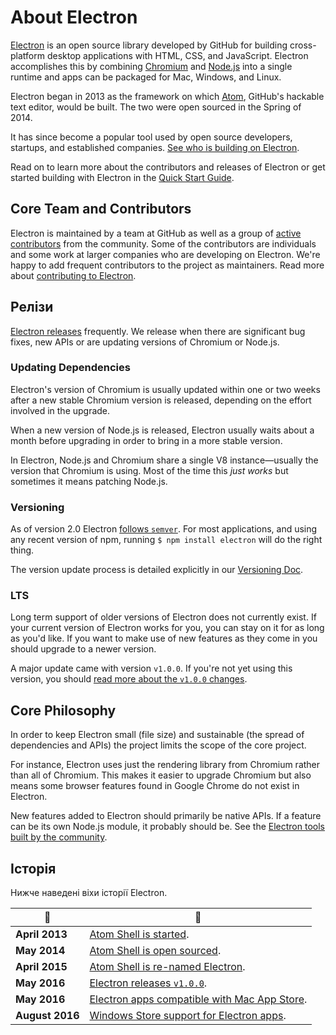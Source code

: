 # About Electron

[Electron](https://electronjs.org) is an open source library developed by GitHub for building cross-platform desktop applications with HTML, CSS, and JavaScript. Electron accomplishes this by combining [Chromium](https://www.chromium.org/Home) and [Node.js](https://nodejs.org) into a single runtime and apps can be packaged for Mac, Windows, and Linux.

Electron began in 2013 as the framework on which [Atom](https://atom.io), GitHub's hackable text editor, would be built. The two were open sourced in the Spring of 2014.

It has since become a popular tool used by open source developers, startups, and established companies. [See who is building on Electron](https://electronjs.org/apps).

Read on to learn more about the contributors and releases of Electron or get started building with Electron in the [Quick Start Guide](quick-start.md).

## Core Team and Contributors

Electron is maintained by a team at GitHub as well as a group of [active contributors](https://github.com/electron/electron/graphs/contributors) from the community. Some of the contributors are individuals and some work at larger companies who are developing on Electron. We're happy to add frequent contributors to the project as maintainers. Read more about [contributing to Electron](https://github.com/electron/electron/blob/master/CONTRIBUTING.md).

## Релізи

[Electron releases](https://github.com/electron/electron/releases) frequently. We release when there are significant bug fixes, new APIs or are updating versions of Chromium or Node.js.

### Updating Dependencies

Electron's version of Chromium is usually updated within one or two weeks after a new stable Chromium version is released, depending on the effort involved in the upgrade.

When a new version of Node.js is released, Electron usually waits about a month before upgrading in order to bring in a more stable version.

In Electron, Node.js and Chromium share a single V8 instance—usually the version that Chromium is using. Most of the time this *just works* but sometimes it means patching Node.js.

### Versioning

As of version 2.0 Electron [follows `semver`](http://semver.org). For most applications, and using any recent version of npm, running `$ npm install electron` will do the right thing.

The version update process is detailed explicitly in our [Versioning Doc](electron-versioning.md).

### LTS

Long term support of older versions of Electron does not currently exist. If your current version of Electron works for you, you can stay on it for as long as you'd like. If you want to make use of new features as they come in you should upgrade to a newer version.

A major update came with version `v1.0.0`. If you're not yet using this version, you should [read more about the `v1.0.0` changes](https://electronjs.org/blog/electron-1-0).

## Core Philosophy

In order to keep Electron small (file size) and sustainable (the spread of dependencies and APIs) the project limits the scope of the core project.

For instance, Electron uses just the rendering library from Chromium rather than all of Chromium. This makes it easier to upgrade Chromium but also means some browser features found in Google Chrome do not exist in Electron.

New features added to Electron should primarily be native APIs. If a feature can be its own Node.js module, it probably should be. See the [Electron tools built by the community](https://electronjs.org/community).

## Історія

Нижче наведені віхи історії Electron.

| :calendar:      | :tada:                                                                                                              |
| --------------- | ------------------------------------------------------------------------------------------------------------------- |
| **April 2013**  | [Atom Shell is started](https://github.com/electron/electron/commit/6ef8875b1e93787fa9759f602e7880f28e8e6b45).      |
| **May 2014**    | [Atom Shell is open sourced](http://blog.atom.io/2014/05/06/atom-is-now-open-source.html).                          |
| **April 2015**  | [Atom Shell is re-named Electron](https://github.com/electron/electron/pull/1389).                                  |
| **May 2016**    | [Electron releases `v1.0.0`](https://electronjs.org/blog/electron-1-0).                                             |
| **May 2016**    | [Electron apps compatible with Mac App Store](https://electronjs.org/docs/tutorial/mac-app-store-submission-guide). |
| **August 2016** | [Windows Store support for Electron apps](https://electronjs.org/docs/tutorial/windows-store-guide).                |